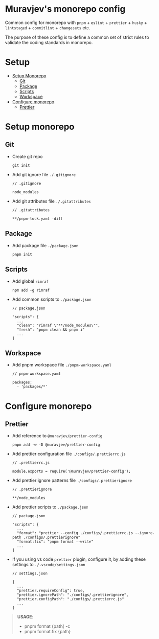 # Muravjev's monorepo config

Common config for monorepo with `pnpm` + `eslint` + `prettier` + `husky` + `lintstaged` + `commitlint` + `changesets` etc.

The purpose of these config is to define a common set of strict rules to validate the coding standards in monorepo.

# Setup

- [Setup Monorepo](#setup-monorepo)
  - [Git](#git)
  - [Package](#package)
  - [Scripts](#scripts)
  - [Workspace](#workspace)
- [Configure monorepo](#configure-monorepo)
  - [Prettier](#prettier)

# Setup monorepo

## Git

- Create git repo

  ```
  git init
  ```

- Add git ignore file `./.gitignore`

  ```
  // .gitignore

  node_modules
  ```

- Add git attributes file `./.gitattributes`

  ```
  // .gitattributes

  **/pnpm-lock.yaml -diff
  ```

## Package

- Add package file `./package.json`

  ```
  pnpm init
  ```

## Scripts

- Add global `rimraf`

  ```
  npm add -g rimraf
  ```

- Add common scripts to `./package.json`

  ```
  // package.json

  "scripts": {
    ...
    "clean": "rimraf \"**/node_modules\"",
    "fresh": "pnpm clean && pnpm i"
    ...
  }
  ```

## Workspace

- Add pnpm workspace file `./pnpm-workspace.yaml`

  ```
  // pnpm-workspace.yaml

  packages:
    - 'packages/*'
  ```

# Configure monorepo

## Prettier

- Add reference to `@muravjev/prettier-config`

  ```
  pnpm add -w -D @muravjev/prettier-config
  ```

- Add prettier configuration file `./configs/.prettierrc.js`

  ```
  // .prettierrc.js

  module.exports = require('@muravjev/prettier-config');
  ```

- Add prettier ignore patterns file `./configs/.prettierignore`

  ```
  // .prettierignore

  **/node_modules
  ```

- Add prettier scripts to `./package.json`

  ```
  // package.json

  "scripts": {
    ...
    "format": "prettier --config ./configs/.prettierrc.js --ignore-path ./configs/.prettierignore"
    "format:fix": "pnpm format --write"
    ...
  }
  ```

- If you using vs code `prettier` plugin, configure it, by adding these settings to `./.vscode/settings.json`

  ```
  // settings.json

  {
    ...
    "prettier.requireConfig": true,
    "prettier.ignorePath": "./configs/.prettierignore",
    "prettier.configPath": "./configs/.prettierrc.js"
    ...
  }
  ```

> **USAGE**:
>
> - pnpm format {path} -c
> - pnpm format:fix {path}
